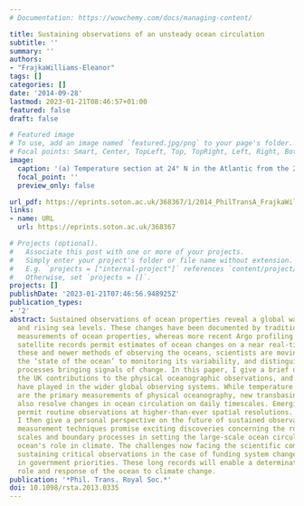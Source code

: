 ```yaml
---
# Documentation: https://wowchemy.com/docs/managing-content/

title: Sustaining observations of an unsteady ocean circulation
subtitle: ''
summary: ''
authors:
- "FrajkaWilliams-Eleanor"
tags: []
categories: []
date: '2014-09-28'
lastmod: 2023-01-21T08:46:57+01:00
featured: false
draft: false

# Featured image
# To use, add an image named `featured.jpg/png` to your page's folder.
# Focal points: Smart, Center, TopLeft, Top, TopRight, Left, Right, BottomLeft, Bottom, BottomRight.
image:
  caption: '(a) Temperature section at 24° N in the Atlantic from the 2010 hydrographic cruise on the RRS Discovery. Black vertical lines indicate locations of moorings from the RAPID array. (b) Overturning transport estimated from five hydrographic sections in 1957, 1981, 1992, 1998 and 2004 (red, solid). Red dashed shows the transports from the hydrographic section corrected for the seasonal cycle of the MOC, as estimated from RAPID (2004–2007). Note the amplitude of the long-term decrease from 1957 to 2004 is reduced once aliasing of the seasonal cycle is accounted for. (Online version in colour.)'
  focal_point: ''
  preview_only: false

url_pdf: https://eprints.soton.ac.uk/368367/1/2014_PhilTransA_FrajkaWilliams_susobs_postprint_hold28Sep2015.pdf
links:
- name: URL
  url: https://eprints.soton.ac.uk/368367

# Projects (optional).
#   Associate this post with one or more of your projects.
#   Simply enter your project's folder or file name without extension.
#   E.g. `projects = ["internal-project"]` references `content/project/deep-learning/index.md`.
#   Otherwise, set `projects = []`.
projects: []
publishDate: '2023-01-21T07:46:56.948925Z'
publication_types:
- '2'
abstract: Sustained observations of ocean properties reveal a global warming trend
  and rising sea levels. These changes have been documented by traditional ship-based
  measurements of ocean properties, whereas more recent Argo profiling floats and
  satellite records permit estimates of ocean changes on a near real-time basis. Through
  these and newer methods of observing the oceans, scientists are moving from quantifying
  the ‘state of the ocean’ to monitoring its variability, and distinguishing the physical
  processes bringing signals of change. In this paper, I give a brief overview of
  the UK contributions to the physical oceanographic observations, and the role they
  have played in the wider global observing systems. While temperature and salinity
  are the primary measurements of physical oceanography, new transbasin mooring arrays
  also resolve changes in ocean circulation on daily timescales. Emerging technologies
  permit routine observations at higher-than-ever spatial resolutions. Following this,
  I then give a personal perspective on the future of sustained observations. New
  measurement techniques promise exciting discoveries concerning the role of smaller
  scales and boundary processes in setting the large-scale ocean circulation and the
  ocean's role in climate. The challenges now facing the scientific community include
  sustaining critical observations in the case of funding system changes or shifts
  in government priorities. These long records will enable a determination of the
  role and response of the ocean to climate change.
publication: '*Phil. Trans. Royal Soc.*'
doi: 10.1098/rsta.2013.0335
---
```


